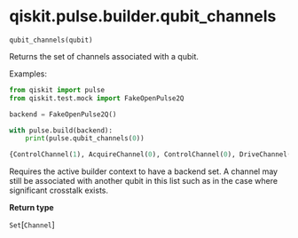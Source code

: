 # qiskit.pulse.builder.qubit\_channels

<span id="undefined" />

`qubit_channels(qubit)`

Returns the set of channels associated with a qubit.

Examples:

```python
from qiskit import pulse
from qiskit.test.mock import FakeOpenPulse2Q

backend = FakeOpenPulse2Q()

with pulse.build(backend):
    print(pulse.qubit_channels(0))
```

```python
{ControlChannel(1), AcquireChannel(0), ControlChannel(0), DriveChannel(0), MeasureChannel(0)}
```

<Admonition title="Note" type="note">
  Requires the active builder context to have a backend set.
</Admonition>

<Admonition title="Note" type="note">
  A channel may still be associated with another qubit in this list such as in the case where significant crosstalk exists.
</Admonition>

**Return type**

`Set`\[`Channel`]
